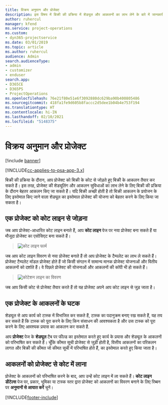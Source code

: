 ```yaml
---
title: विक्रय अनुमान और प्रोजेक्ट
description: इस विषय में बिक्री की प्रक्रिया में शेड्यूल और आकलनों का लाभ लेने के बारे में जानकारी दी गई है।
author: ruhercul
manager: kfend
ms.service: project-operations
ms.custom:
- dyn365-projectservice
ms.date: 03/01/2019
ms.topic: article
ms.author: ruhercul
audience: Admin
search.audienceType:
- admin
- customizer
- enduser
search.app:
- D365CE
- D365PS
- ProjectOperations
ms.openlocfilehash: 76e21f80e51e6f3092880dc629ba90b400805486
ms.sourcegitcommit: 418fa1fe9d605b8faccc2d5dee1b04b4e753f194
ms.translationtype: HT
ms.contentlocale: hi-IN
ms.lasthandoff: 02/10/2021
ms.locfileid: "5148375"
---
```

# <a name="sales-estimates-and-projects"></a>विक्रय अनुमान और प्रोजेक्ट

[!include [banner](../includes/psa-now-project-operations.md)]

[!INCLUDE[cc-applies-to-psa-app-3.x](../includes/cc-applies-to-psa-app-3x.md)]

बिक्री की प्रक्रिया के दौरान, आप प्रोजेक्ट को बिक्री के कोट से जोड़ते हुए बिक्री के आकलन तैयार कर सकते हैं। इस तरह, प्रोजेक्ट की शेड्यूलिंग और आकलन सुविधाओं का लाभ लेने के लिए बिक्री की प्रक्रिया के दौरान बेहतर आकलन किए जा सकते हैं। यदि बिक्री अच्छी होती है तो बिक्री आकलन के प्रयोजन के लिए इस्तेमाल किए जाने वाला शेड्यूल का इस्तेमाल प्रोजेक्ट की योजना को बेहतर करने के लिए किया जा सकता है।

## <a name="linking-a-project-to-a-quote-line"></a>एक प्रोजेक्ट को कोट लाइन से जोड़ना

जब आप प्रोजेक्ट-आधारित कोट लाइन बनाते हैं, आप **कोट लाइन** पेज पर नया प्रोजेक्ट बना सकते हैं या मौजूदा प्रोजेक्ट का एसोसिएट बना सकते हैं। 

> ![कोट लाइन फार्म](media/project-8.png)
 
जब आप कोट लाइन विवरण से नया प्रोजेक्ट बनाते हैं तो आप प्रोजेक्ट के टैम्पलेट का लाभ ले सकते हैं। प्रोजेक्ट टैम्पलेट मॉडल प्रोजेक्ट होते हैं जो किसी संगठन में सामान्य मानक प्रोजेक्ट योजनाओं और वितीय आकलनों को दर्शाते हैं। वे पिछले प्रोजेक्ट की योजनाओं और आकलनों की कॉपी भी हो सकते हैं।

> ![कोटेशन लाइन का विवरण](media/project-9.png)
  
जब आप किसी कोट से प्रोजेक्ट तैयार करते हैं तो यह प्रोजेक्ट अपने आप कोट लाइन से जुड़ जाता है।

## <a name="components-of-estimates-in-a-project"></a>एक प्रोजेक्ट के आकलनों के घटक

शेड्यूल से आप कार्य को टास्क में विभाजित कर सकते हैं, टास्क का पदानुक्रम बनाए रख सकते हैं, यह तय कर सकते हैं कि टास्क को पूरा करने के लिए किन संसाधन की आवश्यकता है और उस टास्क को पूरा करने के लिए आवश्यक प्रयास का आकलन कर सकते हैं.

आप **प्रोजेक्ट** पेज के **शेड्यूल** टैब पर फील्ड का इस्तेमाल करते हुए कार्य के प्रयास और शेड्यूल के आकलनों को परिभाषित कर सकते हैं। चूँकि कीमत सूची प्रोजेक्ट से जुड़ी होती है, वित्तीय आकलनों का परिकलन लागत और बिक्री की कीमत जो कीमत सूची में परिभाषित होते हैं, का इस्तेमाल करते हुए किया जाता है।

## <a name="importing-estimates-from-a-project-into-a-quote"></a>आकलनों को प्रोजेक्ट से कोट में लाना

प्रोजेक्ट के आकलनों को परिभाषित करने के बाद, आप उन्हें कोट लाइन में ला सकते हैं। **कोट लाइन डीटेल्स** पेज पर, प्रकार, भूमिका या टास्क स्तर द्वारा प्रोजेक्ट को आकलनों का विवरण बनाने के लिए रिब्बन पर **अनुमानों से आयात करें** चुनें।


[!INCLUDE[footer-include](../includes/footer-banner.md)]